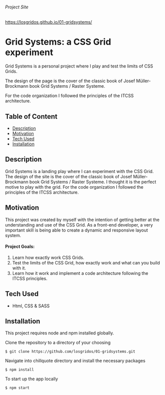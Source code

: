 ###### Project Site
https://losgridos.github.io/01-gridsystems/

# Grid Systems: a CSS Grid experiment
Grid Systems is a personal project where I play and test the limits of CSS Grids. 

The design of the page is the cover of the classic book of Josef Müller-Brockmann book Grid Systems / Raster Systeme. 

For the code organization I followed the principles of the ITCSS architecture.  

## Table of Content
- [Description](#Description)
- [Motivation](#Motivation)
- [Tech Used](#Tech-Used)
- [Installation](#Installation)


## Description 
Grid Systems is a landing play where I can experiment with the CSS Grid. The design of the site is the cover of the classic book of Josef Müller-Brockmann book Grid Systems / Raster Systeme. I thought it is the perfect motive to play with the grid. 
For the code organization I followed the principles of the ITCSS architecture.  

## Motivation
This project was created by myself with the intention of getting better at the understanding and use of the CSS Grid. As a front-end developer, a very important skill is being able to create a dynamic and responsive layout system. 

#### Project Goals: 
1) Learn how exactly work CSS Grids. 
2) Test the limits of the CSS Grid, how exactly work and what can you build with it. 
3) Learn how it work and implement a code architecture following the ITCSS principles. 

## Tech Used
- Html, CSS & SASS

## Installation   
This project requires node and npm installed globally.

Clone the repository to a directory of your choosing
```
$ git clone https://github.com/losgridos/01-gridsystems.git
```

Navigate into chillquote directory and install the necessary packages
```
$ npm install 
```

To start up the app locally
```
$ npm start
```
